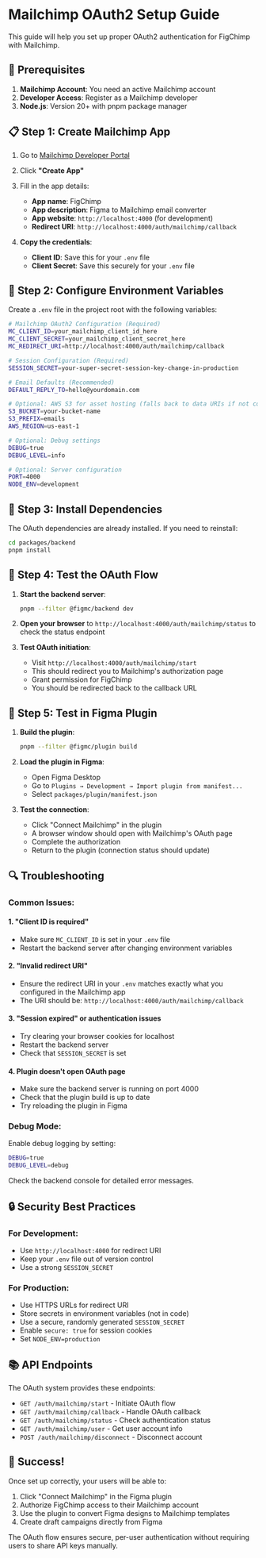 # Mailchimp OAuth2 Setup Guide

This guide will help you set up proper OAuth2 authentication for FigChimp with Mailchimp.

## 🚀 Prerequisites

1. **Mailchimp Account**: You need an active Mailchimp account
2. **Developer Access**: Register as a Mailchimp developer
3. **Node.js**: Version 20+ with pnpm package manager

## 📋 Step 1: Create Mailchimp App

1. Go to [Mailchimp Developer Portal](https://developer.mailchimp.com/)
2. Click **"Create App"**
3. Fill in the app details:
   - **App name**: FigChimp
   - **App description**: Figma to Mailchimp email converter
   - **App website**: `http://localhost:4000` (for development)
   - **Redirect URI**: `http://localhost:4000/auth/mailchimp/callback`

4. **Copy the credentials**:
   - **Client ID**: Save this for your `.env` file
   - **Client Secret**: Save this securely for your `.env` file

## 🔧 Step 2: Configure Environment Variables

Create a `.env` file in the project root with the following variables:

```bash
# Mailchimp OAuth2 Configuration (Required)
MC_CLIENT_ID=your_mailchimp_client_id_here
MC_CLIENT_SECRET=your_mailchimp_client_secret_here
MC_REDIRECT_URI=http://localhost:4000/auth/mailchimp/callback

# Session Configuration (Required)
SESSION_SECRET=your-super-secret-session-key-change-in-production

# Email Defaults (Recommended)
DEFAULT_REPLY_TO=hello@yourdomain.com

# Optional: AWS S3 for asset hosting (falls back to data URIs if not configured)
S3_BUCKET=your-bucket-name
S3_PREFIX=emails
AWS_REGION=us-east-1

# Optional: Debug settings
DEBUG=true
DEBUG_LEVEL=info

# Optional: Server configuration
PORT=4000
NODE_ENV=development
```

## 🚀 Step 3: Install Dependencies

The OAuth dependencies are already installed. If you need to reinstall:

```bash
cd packages/backend
pnpm install
```

## 🎯 Step 4: Test the OAuth Flow

1. **Start the backend server**:
   ```bash
   pnpm --filter @figmc/backend dev
   ```

2. **Open your browser** to `http://localhost:4000/auth/mailchimp/status` to check the status endpoint

3. **Test OAuth initiation**:
   - Visit `http://localhost:4000/auth/mailchimp/start`
   - This should redirect you to Mailchimp's authorization page
   - Grant permission for FigChimp
   - You should be redirected back to the callback URL

## 🧪 Step 5: Test in Figma Plugin

1. **Build the plugin**:
   ```bash
   pnpm --filter @figmc/plugin build
   ```

2. **Load the plugin in Figma**:
   - Open Figma Desktop
   - Go to `Plugins → Development → Import plugin from manifest...`
   - Select `packages/plugin/manifest.json`

3. **Test the connection**:
   - Click "Connect Mailchimp" in the plugin
   - A browser window should open with Mailchimp's OAuth page
   - Complete the authorization
   - Return to the plugin (connection status should update)

## 🔍 Troubleshooting

### Common Issues:

#### 1. "Client ID is required"
- Make sure `MC_CLIENT_ID` is set in your `.env` file
- Restart the backend server after changing environment variables

#### 2. "Invalid redirect URI"
- Ensure the redirect URI in your `.env` matches exactly what you configured in the Mailchimp app
- The URI should be: `http://localhost:4000/auth/mailchimp/callback`

#### 3. "Session expired" or authentication issues
- Try clearing your browser cookies for localhost
- Restart the backend server
- Check that `SESSION_SECRET` is set

#### 4. Plugin doesn't open OAuth page
- Make sure the backend server is running on port 4000
- Check that the plugin build is up to date
- Try reloading the plugin in Figma

### Debug Mode:

Enable debug logging by setting:
```bash
DEBUG=true
DEBUG_LEVEL=debug
```

Check the backend console for detailed error messages.

## 🔒 Security Best Practices

### For Development:
- Use `http://localhost:4000` for redirect URI
- Keep your `.env` file out of version control
- Use a strong `SESSION_SECRET`

### For Production:
- Use HTTPS URLs for redirect URI
- Store secrets in environment variables (not in code)
- Use a secure, randomly generated `SESSION_SECRET`
- Enable `secure: true` for session cookies
- Set `NODE_ENV=production`

## 📚 API Endpoints

The OAuth system provides these endpoints:

- `GET /auth/mailchimp/start` - Initiate OAuth flow
- `GET /auth/mailchimp/callback` - Handle OAuth callback
- `GET /auth/mailchimp/status` - Check authentication status
- `GET /auth/mailchimp/user` - Get user account info
- `POST /auth/mailchimp/disconnect` - Disconnect account

## 🎉 Success!

Once set up correctly, your users will be able to:
1. Click "Connect Mailchimp" in the Figma plugin
2. Authorize FigChimp access to their Mailchimp account
3. Use the plugin to convert Figma designs to Mailchimp templates
4. Create draft campaigns directly from Figma

The OAuth flow ensures secure, per-user authentication without requiring users to share API keys manually.
